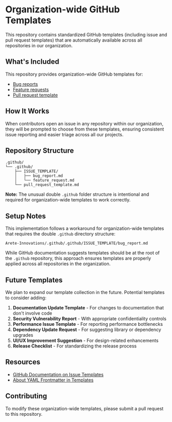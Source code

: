 # Organization-wide GitHub Templates

This repository contains standardized GitHub templates (including issue and pull request templates) that are automatically available across all repositories in our organization.

## What's Included

This repository provides organization-wide GitHub templates for:

- [Bug reports]([.github/ISSUE_TEMPLATE/bug_report.md](https://github.com/Arete-Innovations/.github/blob/main/.github/ISSUE_TEMPLATE/%20bug_report.md))
- [Feature requests]([.github/ISSUE_TEMPLATE/feature_request.md](https://github.com/Arete-Innovations/.github/blob/main/.github/ISSUE_TEMPLATE/feature_request.md))
- [Pull request template](https://github.com/Arete-Innovations/.github/blob/main/.github/pull_request_template.md)

## How It Works

When contributors open an issue in any repository within our organization, they will be prompted to choose from these templates, ensuring consistent issue reporting and easier triage across all our projects.

## Repository Structure

```
.github/
└── .github/
    ├── ISSUE_TEMPLATE/
    │   ├── bug_report.md
    │   └── feature_request.md
    └── pull_request_template.md

```

**Note:** The unusual double `.github` folder structure is intentional and required for organization-wide templates to work correctly.

## Setup Notes

This implementation follows a workaround for organization-wide templates that requires the double `.github` directory structure:

```
Arete-Innovations/.github/.github/ISSUE_TEMPLATE/bug_report.md
```

While GitHub documentation suggests templates should be at the root of the `.github` repository, this approach ensures templates are properly applied across all repositories in the organization.

## Future Templates

We plan to expand our template collection in the future. Potential templates to consider adding:

1. **Documentation Update Template** - For changes to documentation that don't involve code
2. **Security Vulnerability Report** - With appropriate confidentiality controls
3. **Performance Issue Template** - For reporting performance bottlenecks
4. **Dependency Update Request** - For suggesting library or dependency upgrades
5. **UI/UX Improvement Suggestion** - For design-related enhancements
6. **Release Checklist** - For standardizing the release process

## Resources

- [GitHub Documentation on Issue Templates](https://docs.github.com/en/communities/using-templates-to-encourage-useful-issues-and-pull-requests/configuring-issue-templates-for-your-repository)
- [About YAML Frontmatter in Templates](https://docs.github.com/en/communities/using-templates-to-encourage-useful-issues-and-pull-requests/syntax-for-issue-forms)

## Contributing

To modify these organization-wide templates, please submit a pull request to this repository.
